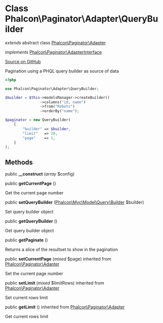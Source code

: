 # Class **Phalcon\\Paginator\\Adapter\\QueryBuilder**

*extends* abstract class [Phalcon\Paginator\Adapter](/en/3.1/api/Phalcon_Paginator_Adapter)

*implements* [Phalcon\Paginator\AdapterInterface](/en/3.1/api/Phalcon_Paginator_AdapterInterface)

<a href="https://github.com/phalcon/cphalcon/blob/master/phalcon/paginator/adapter/querybuilder.zep" class="btn btn-default btn-sm">Source on GitHub</a>

Pagination using a PHQL query builder as source of data

```php
<?php

use Phalcon\Paginator\Adapter\QueryBuilder;

$builder = $this->modelsManager->createBuilder()
                ->columns("id, name")
                ->from("Robots")
                ->orderBy("name");

$paginator = new QueryBuilder(
    [
        "builder" => $builder,
        "limit"   => 20,
        "page"    => 1,
    ]
);

```


## Methods
public  **__construct** (*array* $config)





public  **getCurrentPage** ()

Get the current page number



public  **setQueryBuilder** ([Phalcon\Mvc\Model\Query\Builder](/en/3.1/api/Phalcon_Mvc_Model_Query_Builder) $builder)

Set query builder object



public  **getQueryBuilder** ()

Get query builder object



public  **getPaginate** ()

Returns a slice of the resultset to show in the pagination



public  **setCurrentPage** (*mixed* $page) inherited from [Phalcon\Paginator\Adapter](/en/3.1/api/Phalcon_Paginator_Adapter)

Set the current page number



public  **setLimit** (*mixed* $limitRows) inherited from [Phalcon\Paginator\Adapter](/en/3.1/api/Phalcon_Paginator_Adapter)

Set current rows limit



public  **getLimit** () inherited from [Phalcon\Paginator\Adapter](/en/3.1/api/Phalcon_Paginator_Adapter)

Get current rows limit



